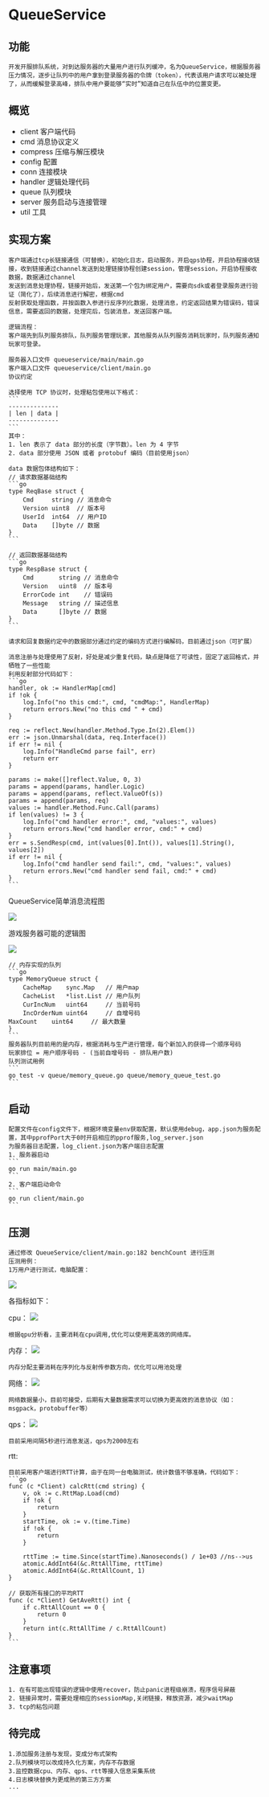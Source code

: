 # QueueService

## 功能
    开发开服排队系统，对到达服务器的大量用户进行队列缓冲，名为QueueService，根据服务器压力情况，逐步让队列中的用户拿到登录服务器的令牌（token），代表该用户请求可以被处理了，从而缓解登录高峰，排队中用户要能够“实时”知道自己在队伍中的位置变更。

## 概览
* client 客户端代码
* cmd 消息协议定义
* compress 压缩与解压模块
* config 配置
* conn 连接模块
* handler 逻辑处理代码
* queue 队列模块
* server 服务启动与连接管理
* util 工具

## 实现方案
    客户端通过tcp长链接通信（可替换），初始化日志，启动服务，开启qps协程，开启协程接收链接，收到链接通过channel发送到处理链接协程创建session，管理session，开启协程接收数据，数据通过channel
    发送到消息处理协程，链接开始后，发送第一个包为绑定用户，需要向sdk或者登录服务进行验证（简化了），后续消息进行解密，根据cmd
    反射获取处理函数，并按函数入参进行反序列化数据，处理消息，约定返回结果为错误码，错误信息，需要返回的数据，处理完后，包装消息，发送回客户端。
    
    逻辑流程：
    客户端先到队列服务排队，队列服务管理玩家，其他服务从队列服务消耗玩家时，队列服务通知玩家可登录。
    
    服务器入口文件 queueservice/main/main.go
    客户端入口文件 queueservice/client/main.go
    协议约定
    
    选择使用 TCP 协议时，处理粘包使用以下格式：
    ```
    --------------
    | len | data |
    --------------
    ```
    其中：
    1. len 表示了 data 部分的长度（字节数）。len 为 4 字节
    2. data 部分使用 JSON 或者 protobuf 编码（目前使用json）

    data 数据包体结构如下：
    // 请求数据基础结构
    ```go
    type ReqBase struct {
        Cmd     string // 消息命令
        Version uint8  // 版本号
        UserId  int64  // 用户ID
        Data    []byte // 数据
    }
    ```
    
    // 返回数据基础结构
    ```go
    type RespBase struct {
        Cmd       string // 消息命令
        Version   uint8  // 版本号
        ErrorCode int    // 错误码
        Message   string // 描述信息
        Data      []byte // 数据
    }
    ```
    
    请求和回复数据约定中的数据部分通过约定的编码方式进行编解码，目前通过json（可扩展）
	
	消息注册与处理使用了反射，好处是减少重复代码，缺点是降低了可读性，固定了返回格式，并牺牲了一些性能
	利用反射部分代码如下：
    ```go
	handler, ok := HandlerMap[cmd]
    if !ok {
        log.Info("no this cmd:", cmd, "cmdMap:", HandlerMap)
        return errors.New("no this cmd " + cmd)
    }

    req := reflect.New(handler.Method.Type.In(2).Elem())
    err := json.Unmarshal(data, req.Interface())
    if err != nil {
        log.Info("HandleCmd parse fail", err)
        return err
    }

    params := make([]reflect.Value, 0, 3)
    params = append(params, handler.Logic)
    params = append(params, reflect.ValueOf(s))
    params = append(params, req)
    values := handler.Method.Func.Call(params)
    if len(values) != 3 {
        log.Info("cmd handler error:", cmd, "values:", values)
        return errors.New("cmd handler error, cmd:" + cmd)
    }
    err = s.SendResp(cmd, int(values[0].Int()), values[1].String(), values[2])
    if err != nil {
        log.Info("cmd handler send fail:", cmd, "values:", values)
        return errors.New("cmd handler send fail, cmd:" + cmd)
    }
    ```
	
QueueService简单消息流程图

![](images/frame_server.png)

游戏服务器可能的逻辑图

![](images/frame_game.png)

    // 内存实现的队列
    ```go
    type MemoryQueue struct {
        CacheMap    sync.Map   // 用户map
        CacheList   *list.List // 用户队列
        CurIncNum   uint64     // 当前号码
        IncOrderNum uint64     // 自增号码
	MaxCount    uint64     // 最大数量
    }
    ```
    服务器队列目前用的是内存，根据消耗与生产进行管理，每个新加入的获得一个顺序号码
    玩家排位 = 用户顺序号码 - (当前自增号码 - 排队用户数)
    队列测试用例
    ```
    go test -v queue/memory_queue.go queue/memory_queue_test.go
    ```

## 启动
    配置文件在config文件下，根据环境变量env获取配置，默认使用debug，app.json为服务配置，其中pprofPort大于0时开启相应的pprof服务,log_server.json
    为服务器日志配置，log_client.json为客户端日志配置
    1. 服务器启动
    ```
    go run main/main.go
    ```
    2. 客户端启动命令
    ```
    go run client/main.go
    ```
	
## 压测
	通过修改 QueueService/client/main.go:182 benchCount 进行压测
	压测用例：
	1万用户进行测试，电脑配置：
![](images/computer.jpg)
    
各指标如下：

cpu：
![](images/cpu_pprof.jpeg)
 
    根据qpu分析看，主要消耗在cpu调用,优化可以使用更高效的网络库。

内存：
![](images/memory_pprof.jpeg)

    内存分配主要消耗在序列化与反射传参数方向，优化可以用池处理
网络：
![](images/network.jpeg)

    网络数据量小，目前可接受，后期有大量数据需求可以切换为更高效的消息协议（如：msgpack，protobuffer等）
qps：
![](images/qps.jpeg)
    
    目前采用间隔5秒进行消息发送，qps为2000左右
rtt:

    目前采用客户端进行RTT计算，由于在同一台电脑测试，统计数值不够准确，代码如下：
    ```go
    func (c *Client) calcRtt(cmd string) {
        v, ok := c.RttMap.Load(cmd)
        if !ok {
            return
        }
        startTime, ok := v.(time.Time)
        if !ok {
            return
        }
    
        rttTime := time.Since(startTime).Nanoseconds() / 1e+03 //ns-->us
        atomic.AddInt64(&c.RttAllTime, rttTime)
        atomic.AddInt64(&c.RttAllCount, 1)
    }
    
    // 获取所有接口的平均RTT
    func (c *Client) GetAveRtt() int {
        if c.RttAllCount == 0 {
            return 0
        }
        return int(c.RttAllTime / c.RttAllCount)
    }
    ```

## 注意事项
    1. 在有可能出现错误的逻辑中使用recover，防止panic进程级崩溃，程序信号屏蔽
    2. 链接异常时，需要处理相应的sessionMap,关闭链接，释放资源，减少waitMap
    3. tcp的粘包问题

## 待完成
	1.添加服务注册与发现，变成分布式架构
	2.队列模块可以改成持久化方案，内存不存数据
	3.监控数据cpu、内存、qps、rtt等接入信息采集系统
	4.日志模块替换为更成熟的第三方方案
	...

	
